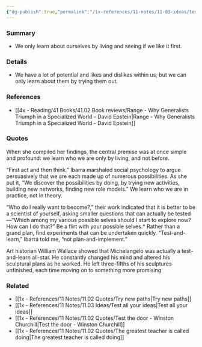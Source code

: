 ```yaml
---
{"dg-publish":true,"permalink":"/1x-references/11-notes/11-03-ideas/test-and-learn-is-preferable-to-plan-and-implement-strategy/","title":"Test and learn is preferable to plan and implement strategy","created":"2024-02-14T20:18:22.697+03:00","updated":"2024-02-14T20:18:22.697+03:00"}
---
```



### Summary
- We only learn about ourselves by living and seeing if we like it first. 

### Details
- We have a lot of potential and likes and dislikes within us, but we can only learn about them by trying them out.

### References
- [[4x - Reading/41 Books/41.02 Book reviews/Range - Why Generalists Triumph in a Specialized World - David Epstein\|Range - Why Generalists Triumph in a Specialized World - David Epstein]]

### Quotes
When she compiled her findings, the central premise was at once simple and profound: we learn who we are only by living, and not before.

“First act and then think.” Ibarra marshaled social psychology to argue persuasively that we are each made up of numerous possibilities. As she put it, “We discover the possibilities by doing, by trying new activities, building new networks, finding new role models.” We learn who we are in practice, not in theory.

“Who do I really want to become?,” their work indicated that it is better to be a scientist of yourself, asking smaller questions that can actually be tested—“Which among my various possible selves should I start to explore now? How can I do that?” Be a flirt with your possible selves.* Rather than a grand plan, find experiments that can be undertaken quickly. “Test-and-learn,” Ibarra told me, “not plan-and-implement.”

Art historian William Wallace showed that Michelangelo was actually a test-and-learn all-star. He constantly changed his mind and altered his sculptural plans as he worked. He left three-fifths of his sculptures unfinished, each time moving on to something more promising

### Related
- [[1x - References/11 Notes/11.02 Quotes/Try new paths\|Try new paths]]
- [[1x - References/11 Notes/11.03 Ideas/Test all your ideas\|Test all your ideas]]
- [[1x - References/11 Notes/11.02 Quotes/Test the door - Winston Churchill\|Test the door - Winston Churchill]]
- [[1x - References/11 Notes/11.02 Quotes/The greatest teacher is called doing\|The greatest teacher is called doing]]

